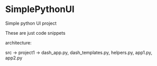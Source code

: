 # SimplePythonUI
Simple python UI project

These are just code snippets 

architecture:

src ->
  project1 ->
    dash_app.py, dash_templates.py, helpers.py, app1.py, app2.py
